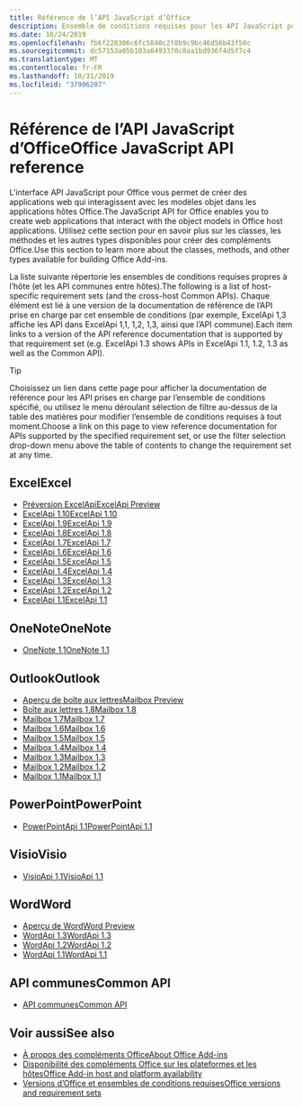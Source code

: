 ```yaml
---
title: Référence de l’API JavaScript d’Office
description: Ensemble de conditions requises pour les API JavaScript pour Office par hôte
ms.date: 10/24/2019
ms.openlocfilehash: fb6f228306c6fc5840c2f8b9c9bc46d56b43f50c
ms.sourcegitcommit: dc57153a05b103a8493370c8aa1bd936f4d5f7c4
ms.translationtype: MT
ms.contentlocale: fr-FR
ms.lasthandoff: 10/31/2019
ms.locfileid: "37906207"
---
```

# <a name="office-javascript-api-reference"></a><span data-ttu-id="79eb1-103">Référence de l’API JavaScript d’Office</span><span class="sxs-lookup"><span data-stu-id="79eb1-103">Office JavaScript API reference</span></span>

<span data-ttu-id="79eb1-104">L’interface API JavaScript pour Office vous permet de créer des applications web qui interagissent avec les modèles objet dans les applications hôtes Office.</span><span class="sxs-lookup"><span data-stu-id="79eb1-104">The JavaScript API for Office enables you to create web applications that interact with the object models in Office host applications.</span></span> <span data-ttu-id="79eb1-105">Utilisez cette section pour en savoir plus sur les classes, les méthodes et les autres types disponibles pour créer des compléments Office.</span><span class="sxs-lookup"><span data-stu-id="79eb1-105">Use this section to learn more about the classes, methods, and other types available for building Office Add-ins.</span></span>

<span data-ttu-id="79eb1-106">La liste suivante répertorie les ensembles de conditions requises propres à l’hôte (et les API communes entre hôtes).</span><span class="sxs-lookup"><span data-stu-id="79eb1-106">The following is a list of host-specific requirement sets (and the cross-host Common APIs).</span></span> <span data-ttu-id="79eb1-107">Chaque élément est lié à une version de la documentation de référence de l’API prise en charge par cet ensemble de conditions (par exemple, ExcelApi 1,3 affiche les API dans ExcelApi 1,1, 1,2, 1,3, ainsi que l’API commune).</span><span class="sxs-lookup"><span data-stu-id="79eb1-107">Each item links to a version of the API reference documentation that is supported by that requirement set (e.g. ExcelApi 1.3 shows APIs in ExcelApi 1.1, 1.2, 1.3 as well as the Common API).</span></span>

> [!TIP]
> <span data-ttu-id="79eb1-108">Choisissez un lien dans cette page pour afficher la documentation de référence pour les API prises en charge par l’ensemble de conditions spécifié, ou utilisez le menu déroulant sélection de filtre au-dessus de la table des matières pour modifier l’ensemble de conditions requises à tout moment.</span><span class="sxs-lookup"><span data-stu-id="79eb1-108">Choose a link on this page to view reference documentation for APIs supported by the specified requirement set, or use the filter selection drop-down menu above the table of contents to change the requirement set at any time.</span></span>

## <a name="excel"></a><span data-ttu-id="79eb1-109">Excel</span><span class="sxs-lookup"><span data-stu-id="79eb1-109">Excel</span></span>

- [<span data-ttu-id="79eb1-110">Préversion ExcelApi</span><span class="sxs-lookup"><span data-stu-id="79eb1-110">ExcelApi Preview</span></span>](/javascript/api/excel?view=excel-js-preview)
- [<span data-ttu-id="79eb1-111">ExcelApi 1.10</span><span class="sxs-lookup"><span data-stu-id="79eb1-111">ExcelApi 1.10</span></span>](/javascript/api/excel?view=excel-js-1.10)
- [<span data-ttu-id="79eb1-112">ExcelApi 1.9</span><span class="sxs-lookup"><span data-stu-id="79eb1-112">ExcelApi 1.9</span></span>](/javascript/api/excel?view=excel-js-1.9)
- [<span data-ttu-id="79eb1-113">ExcelApi 1.8</span><span class="sxs-lookup"><span data-stu-id="79eb1-113">ExcelApi 1.8</span></span>](/javascript/api/excel?view=excel-js-1.8)
- [<span data-ttu-id="79eb1-114">ExcelApi 1.7</span><span class="sxs-lookup"><span data-stu-id="79eb1-114">ExcelApi 1.7</span></span>](/javascript/api/excel?view=excel-js-1.7)
- [<span data-ttu-id="79eb1-115">ExcelApi 1.6</span><span class="sxs-lookup"><span data-stu-id="79eb1-115">ExcelApi 1.6</span></span>](/javascript/api/excel?view=excel-js-1.6)
- [<span data-ttu-id="79eb1-116">ExcelApi 1.5</span><span class="sxs-lookup"><span data-stu-id="79eb1-116">ExcelApi 1.5</span></span>](/javascript/api/excel?view=excel-js-1.5)
- [<span data-ttu-id="79eb1-117">ExcelApi 1.4</span><span class="sxs-lookup"><span data-stu-id="79eb1-117">ExcelApi 1.4</span></span>](/javascript/api/excel?view=excel-js-1.4)
- [<span data-ttu-id="79eb1-118">ExcelApi 1.3</span><span class="sxs-lookup"><span data-stu-id="79eb1-118">ExcelApi 1.3</span></span>](/javascript/api/excel?view=excel-js-1.3)
- [<span data-ttu-id="79eb1-119">ExcelApi 1.2</span><span class="sxs-lookup"><span data-stu-id="79eb1-119">ExcelApi 1.2</span></span>](/javascript/api/excel?view=excel-js-1.2)
- [<span data-ttu-id="79eb1-120">ExcelApi 1.1</span><span class="sxs-lookup"><span data-stu-id="79eb1-120">ExcelApi 1.1</span></span>](/javascript/api/excel?view=excel-js-1.1)

## <a name="onenote"></a><span data-ttu-id="79eb1-121">OneNote</span><span class="sxs-lookup"><span data-stu-id="79eb1-121">OneNote</span></span>

- [<span data-ttu-id="79eb1-122">OneNote 1,1</span><span class="sxs-lookup"><span data-stu-id="79eb1-122">OneNote 1.1</span></span>](/javascript/api/onenote?view=onenote-js-1.1)

## <a name="outlook"></a><span data-ttu-id="79eb1-123">Outlook</span><span class="sxs-lookup"><span data-stu-id="79eb1-123">Outlook</span></span>

- [<span data-ttu-id="79eb1-124">Aperçu de boîte aux lettres</span><span class="sxs-lookup"><span data-stu-id="79eb1-124">Mailbox Preview</span></span>](/javascript/api/outlook?view=outlook-js-preview)
- [<span data-ttu-id="79eb1-125">Boîte aux lettres 1,8</span><span class="sxs-lookup"><span data-stu-id="79eb1-125">Mailbox 1.8</span></span>](/javascript/api/outlook?view=outlook-js-1.8)
- [<span data-ttu-id="79eb1-126">Mailbox 1.7</span><span class="sxs-lookup"><span data-stu-id="79eb1-126">Mailbox 1.7</span></span>](/javascript/api/outlook?view=outlook-js-1.7)
- [<span data-ttu-id="79eb1-127">Mailbox 1.6</span><span class="sxs-lookup"><span data-stu-id="79eb1-127">Mailbox 1.6</span></span>](/javascript/api/outlook?view=outlook-js-1.6)
- [<span data-ttu-id="79eb1-128">Mailbox 1.5</span><span class="sxs-lookup"><span data-stu-id="79eb1-128">Mailbox 1.5</span></span>](/javascript/api/outlook?view=outlook-js-1.5)
- [<span data-ttu-id="79eb1-129">Mailbox 1.4</span><span class="sxs-lookup"><span data-stu-id="79eb1-129">Mailbox 1.4</span></span>](/javascript/api/outlook?view=outlook-js-1.4)
- [<span data-ttu-id="79eb1-130">Mailbox 1.3</span><span class="sxs-lookup"><span data-stu-id="79eb1-130">Mailbox 1.3</span></span>](/javascript/api/outlook?view=outlook-js-1.3)
- [<span data-ttu-id="79eb1-131">Mailbox 1.2</span><span class="sxs-lookup"><span data-stu-id="79eb1-131">Mailbox 1.2</span></span>](/javascript/api/outlook?view=outlook-js-1.2)
- [<span data-ttu-id="79eb1-132">Mailbox 1.1</span><span class="sxs-lookup"><span data-stu-id="79eb1-132">Mailbox 1.1</span></span>](/javascript/api/outlook?view=outlook-js-1.1)

## <a name="powerpoint"></a><span data-ttu-id="79eb1-133">PowerPoint</span><span class="sxs-lookup"><span data-stu-id="79eb1-133">PowerPoint</span></span>

- [<span data-ttu-id="79eb1-134">PowerPointApi 1.1</span><span class="sxs-lookup"><span data-stu-id="79eb1-134">PowerPointApi 1.1</span></span>](/javascript/api/powerpoint?view=powerpoint-js-1.1)

## <a name="visio"></a><span data-ttu-id="79eb1-135">Visio</span><span class="sxs-lookup"><span data-stu-id="79eb1-135">Visio</span></span>

- [<span data-ttu-id="79eb1-136">VisioApi 1,1</span><span class="sxs-lookup"><span data-stu-id="79eb1-136">VisioApi 1.1</span></span>](/javascript/api/visio?view=visio-js-1.1)

## <a name="word"></a><span data-ttu-id="79eb1-137">Word</span><span class="sxs-lookup"><span data-stu-id="79eb1-137">Word</span></span>

- [<span data-ttu-id="79eb1-138">Aperçu de Word</span><span class="sxs-lookup"><span data-stu-id="79eb1-138">Word Preview</span></span>](/javascript/api/word?view=word-js-preview)
- [<span data-ttu-id="79eb1-139">WordApi 1.3</span><span class="sxs-lookup"><span data-stu-id="79eb1-139">WordApi 1.3</span></span>](/javascript/api/word?view=word-js-1.3)
- [<span data-ttu-id="79eb1-140">WordApi 1.2</span><span class="sxs-lookup"><span data-stu-id="79eb1-140">WordApi 1.2</span></span>](/javascript/api/word?view=word-js-1.2)
- [<span data-ttu-id="79eb1-141">WordApi 1.1</span><span class="sxs-lookup"><span data-stu-id="79eb1-141">WordApi 1.1</span></span>](/javascript/api/word?view=word-js-1.1)

## <a name="common-api"></a><span data-ttu-id="79eb1-142">API communes</span><span class="sxs-lookup"><span data-stu-id="79eb1-142">Common API</span></span>

- [<span data-ttu-id="79eb1-143">API communes</span><span class="sxs-lookup"><span data-stu-id="79eb1-143">Common API</span></span>](/javascript/api/office?view=common-js)

## <a name="see-also"></a><span data-ttu-id="79eb1-144">Voir aussi</span><span class="sxs-lookup"><span data-stu-id="79eb1-144">See also</span></span>

- [<span data-ttu-id="79eb1-145">À propos des compléments Office</span><span class="sxs-lookup"><span data-stu-id="79eb1-145">About Office Add-ins</span></span>](/office/dev/add-ins/overview)
- [<span data-ttu-id="79eb1-146">Disponibilité des compléments Office sur les plateformes et les hôtes</span><span class="sxs-lookup"><span data-stu-id="79eb1-146">Office Add-in host and platform availability</span></span>](/office/dev/add-ins/overview/office-add-in-availability)
- [<span data-ttu-id="79eb1-147">Versions d’Office et ensembles de conditions requises</span><span class="sxs-lookup"><span data-stu-id="79eb1-147">Office versions and requirement sets</span></span>](/office/dev/add-ins/develop/office-versions-and-requirement-sets)
